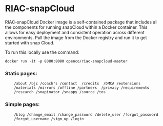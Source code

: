 # RIAC-snapCloud

RIAC-snapCloud Docker image is a self-contained package that includes all the components for running snapCloud within a Docker container. This allows for easy deployment and consistent operation across different environments. Pull the image from the Docker registry and run it to get started with snap Cloud.

To run this locally use the command:

    docker run -it -p 8080:8080 openco/riac-snapcloud-master

### Static pages:

```
    /about /bjc /coach's /contact  /credits  /DMCA /extensions
    /materials /mirrors /offline /partners  /privacy /requirements
    /research /snapinator /snappy /source /tos
```

### Simple pages:

```
    /blog /change_email /change_password /delete_user /forgot_password
    /forgot_username /sign_up /login
```
